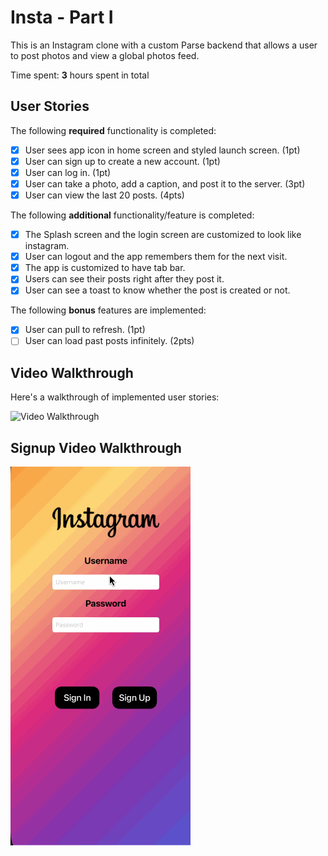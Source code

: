 # Insta - Part I

This is an Instagram clone with a custom Parse backend that allows a user to post photos and view a global photos feed.

Time spent: **3** hours spent in total

## User Stories

The following **required** functionality is completed:

- [x] User sees app icon in home screen and styled launch screen. (1pt)
- [x] User can sign up to create a new account. (1pt)
- [x] User can log in. (1pt)
- [x] User can take a photo, add a caption, and post it to the server. (3pt)
- [x] User can view the last 20 posts. (4pts)

The following **additional** functionality/feature is completed:

- [x] The Splash screen and the login screen are customized to look like instagram.
- [x] User can logout and the app remembers them for the next visit.
- [x] The app is customized to have tab bar.
- [x] Users can see their posts right after they post it.
- [x] User can see a toast to know whether the post is created or not.

The following **bonus** features are implemented:

- [x] User can pull to refresh. (1pt)
- [ ] User can load past posts infinitely. (2pts)

## Video Walkthrough

Here's a walkthrough of implemented user stories:

<img src='https://github.com/samo7a/Insta/blob/origin/walkthroug1.gif' title='Video Walkthrough' width='' alt='Video Walkthrough' />

## Signup Video Walkthrough

<img src='https://github.com/samo7a/Insta/blob/origin/walkthrough-signup.gif' title='Video Walkthrough' width='' alt='Video Walkthrough' />
